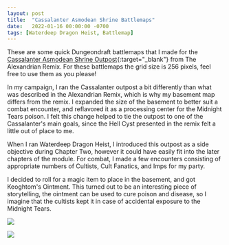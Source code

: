 ```yaml
---
layout: post
title:  "Cassalanter Asmodean Shrine Battlemaps"
date:   2022-01-16 00:00:00 -0700
tags: [Waterdeep Dragon Heist, Battlemap]
---
```


These are some quick Dungeondraft battlemaps that I made for the [Cassalanter Asmodean Shrine Outpost](https://thealexandrian.net/wordpress/41302/roleplaying-games/dragon-heist-remix-part-3-faction-outposts){:target="_blank"} from The Alexandrian Remix. For these battlemaps the grid size is 256 pixels, feel free to use them as you please!

In my campaign, I ran the Cassalanter outpost a bit differently than what was described in the Alexandrian Remix, which is why my basement map differs from the remix. I expanded the size of the basement to better suit a combat encounter, and reflavored it as a processing center for the Midnight Tears poison. I felt this change helped to tie the outpost to one of the Cassalanter's main goals, since the Hell Cyst presented in the remix felt a little out of place to me.

When I ran Waterdeep Dragon Heist, I introduced this outpost as a side objective during Chapter Two, however it could have easily fit into the later chapters of the module. For combat, I made a few encounters consisting of appropriate numbers of Cultists, Cult Fanatics, and Imps for my party.

I decided to roll for a magic item to place in the basement, and got Keoghtom's Ointment. This turned out to be an interesting piece of storytelling, the ointment can be used to cure poison and disease, so I imagine that the cultists kept it in case of accidental exposure to the Midnight Tears.

![](/assets/battlemaps/CassalanterOutpost.png)

![](/assets/battlemaps/CassalanterOutpostBasement.png)